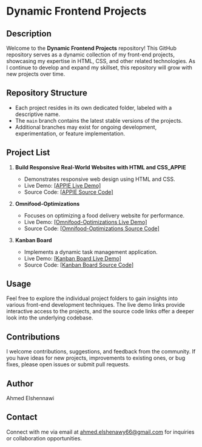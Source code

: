 # Dynamic Frontend Projects

## Description
Welcome to the **Dynamic Frontend Projects** repository! This GitHub repository serves as a dynamic collection of my front-end projects, showcasing my expertise in HTML, CSS, and other related technologies. As I continue to develop and expand my skillset, this repository will grow with new projects over time.

## Repository Structure
- Each project resides in its own dedicated folder, labeled with a descriptive name.
- The `main` branch contains the latest stable versions of the projects.
- Additional branches may exist for ongoing development, experimentation, or feature implementation.

## Project List
1. **Build Responsive Real-World Websites with HTML and CSS_APPIE**
    - Demonstrates responsive web design using HTML and CSS.
    - Live Demo: <a href="https://ahmedelshennawi.github.io/Dynamic-Frontend-Projects/01-Build%20Responsive%20Real-World%20Websites%20with%20HTML%20and%20CSS_APPIE/" target = "_blank">[APPIE Live Demo]</a>
    - Source Code: <a href="https://github.com/AhmedElshennawi/Dynamic-Frontend-Projects/tree/main/01-Build%20Responsive%20Real-World%20Websites%20with%20HTML%20and%20CSS_APPIE/" target = "_blank">[APPIE Source Code]</a>

2. **Omnifood-Optimizations**
    - Focuses on optimizing a food delivery website for performance.
    - Live Demo: <a href="https://ahmedelshennawi.github.io/Dynamic-Frontend-Projects/02-Omnifood-Optimizations/" target ="_blank">[Omnifood-Optimizations Live Demo]</a>
    - Source Code: <a href="https://github.com/AhmedElshennawi/Dynamic-Frontend-Projects/tree/main/02-Omnifood-Optimizations/" target = "_blank">[Omnifood-Optimizations Source Code]</a>

3. **Kanban Board**
    - Implements a dynamic task management application.
    - Live Demo: <a href="https://ahmedelshennawi.github.io/Dynamic-Frontend-Projects/03-Kanban%20Board/" target= "_blank">[Kanban Board Live Demo]</a> 
    - Source Code: <a href="https://github.com/AhmedElshennawi/Dynamic-Frontend-Projects/tree/main/03-Kanban%20Board/" target= "_blank">[Kanban Board Source Code]</a>
      

## Usage
Feel free to explore the individual project folders to gain insights into various front-end development techniques. The live demo links provide interactive access to the projects, and the source code links offer a deeper look into the underlying codebase.

## Contributions
I welcome contributions, suggestions, and feedback from the community. If you have ideas for new projects, improvements to existing ones, or bug fixes, please open issues or submit pull requests.

## Author
Ahmed Elshennawi

## Contact
Connect with me via email at [ahmed.elshenawy66@gmail.com](mailto:ahmed.elshenawy66@gmail.com) for inquiries or collaboration opportunities.

